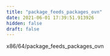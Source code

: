```yaml
---
title: "package_feeds_packages_ovn"
date: 2021-06-01 17:39:51.913926
hidden: false
draft: false
---
```


x86/64/package_feeds_packages_ovn

